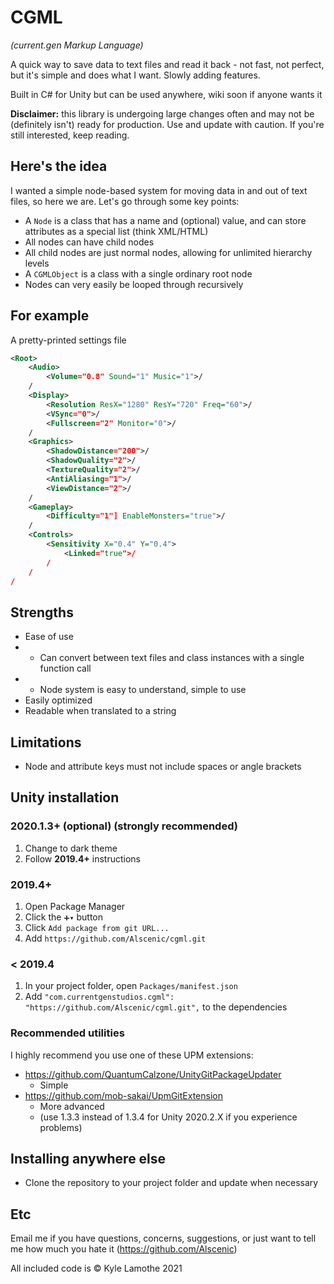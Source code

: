 # CGML
*(current.gen Markup Language)*

A quick way to save data to text files and read it back - not fast, not perfect, but it's simple and does what I want. Slowly adding features.

Built in C# for Unity but can be used anywhere, wiki soon if anyone wants it

**Disclaimer:** this library is undergoing large changes often and may not be (definitely isn't) ready for production. Use and update with caution. If you're still interested, keep reading.

## Here's the idea
I wanted a simple node-based system for moving data in and out of text files, so here we are. Let's go through some key points:
- A `Node` is a class that has a name and (optional) value, and can store attributes as a special list (think XML/HTML)
- All nodes can have child nodes
- All child nodes are just normal nodes, allowing for unlimited hierarchy levels
- A `CGMLObject` is a class with a single ordinary root node
- Nodes can very easily be looped through recursively

## For example
A pretty-printed settings file
```xml
<Root>
	<Audio>
		<Volume="0.8" Sound="1" Music="1">/
	/
	<Display>
		<Resolution ResX="1280" ResY="720" Freq="60">/
		<VSync="0">/
		<Fullscreen="2" Monitor="0">/
	/
	<Graphics>
		<ShadowDistance="200">/
		<ShadowQuality="2">/
		<TextureQuality="2">/
		<AntiAliasing="1">/
		<ViewDistance="2">/
	/
	<Gameplay>
		<Difficulty="1"] EnableMonsters="true">/
	/
	<Controls>
		<Sensitivity X="0.4" Y="0.4">
			<Linked="true">/
		/
	/
/
```

## Strengths
- Ease of use
- - Can convert between text files and class instances with a single function call
- - Node system is easy to understand, simple to use
- Easily optimized
- Readable when translated to a string

## Limitations
- Node and attribute keys must not include spaces or angle brackets

## Unity installation
### 2020.1.3+ (optional) (strongly recommended)
1. Change to dark theme
2. Follow **2019.4+** instructions

### 2019.4+
1. Open Package Manager
2. Click the `➕▾` button
3. Click `Add package from git URL...`
4. Add `https://github.com/Alscenic/cgml.git`

### < 2019.4
1. In your project folder, open `Packages/manifest.json`
2. Add `"com.currentgenstudios.cgml": "https://github.com/Alscenic/cgml.git",` to the dependencies

### Recommended utilities
I highly recommend you use one of these UPM extensions:
- https://github.com/QuantumCalzone/UnityGitPackageUpdater
  - Simple
- https://github.com/mob-sakai/UpmGitExtension
  - More advanced
  - (use 1.3.3 instead of 1.3.4 for Unity 2020.2.X if you experience problems)

## Installing anywhere else
- Clone the repository to your project folder and update when necessary

## Etc
Email me if you have questions, concerns, suggestions, or just want to tell me how much you hate it (https://github.com/Alscenic)

All included code is © Kyle Lamothe 2021
